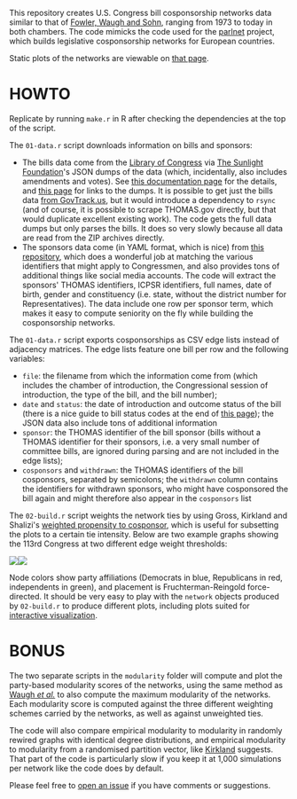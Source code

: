 This repository creates U.S. Congress bill cosponsorship networks data similar to that of [Fowler, Waugh and Sohn][fws], ranging from 1973 to today in both chambers. The code mimicks the code used for the [parlnet](https://github.com/briatte/parlnet) project, which builds legislative cosponsorship networks for European countries.

Static plots of the networks are viewable on [that page](http://f.briatte.org/parlviz/congress/plots.html).

# HOWTO

Replicate by running `make.r` in R after checking the dependencies at the top of the script.

The `01-data.r` script downloads information on bills and sponsors:

- The bills data come from the [Library of Congress](https://www.congress.gov) via [The Sunlight Foundation](http://sunlightfoundation.com/)'s JSON dumps of the data (which, incidentally, also includes amendments and votes). See [this documentation page](https://github.com/unitedstates/congress/wiki/bills) for the details, and [this page](https://github.com/unitedstates/congress/wiki) for links to the dumps. It is possible to get just the bills data [from GovTrack.us](https://www.govtrack.us/developers/data), but it would introduce a dependency to `rsync` (and of course, it is possible to scrape THOMAS.gov directly, but that would duplicate excellent existing work). The code gets the full data dumps but only parses the bills. It does so very slowly because all data are read from the ZIP archives directly. 
- The sponsors data come (in YAML format, which is nice) from [this repository](https://github.com/unitedstates/congress-legislators), which does a wonderful job at matching the various identifiers that might apply to Congressmen, and also provides tons of additional things like social media accounts. The code will extract the sponsors' THOMAS identifiers, ICPSR identifiers, full names, date of birth, gender and constituency (i.e. state, without the district number for Representatives). The data include one row per sponsor term, which makes it easy to compute seniority on the fly while building the cosponsorship networks.

The `01-data.r` script exports cosponsorships as CSV edge lists instead of adjacency matrices. The edge lists feature one bill per row and the following variables:

- `file`: the filename from which the information come from (which includes the chamber of introduction, the Congressional session of introduction, the type of the bill, and the bill number); 
- `date` and `status`: the date of introduction and outcome status of the bill (there is a nice guide to bill status codes at the end of [this page](https://github.com/unitedstates/congress/wiki/bills#bill-status-codes)); the JSON data also include tons of additional information
- `sponsor`: the THOMAS identifier of the bill sponsor (bills without a THOMAS identifier for their sponsors, i.e. a very small number of committee bills, are ignored during parsing and are not included in the edge lists);
- `cosponsors` and `withdrawn`: the THOMAS identifiers of the bill cosponsors, separated by semicolons; the `withdrawn` column contains the identifiers for withdrawn sponsors, who might have cosponsored the bill again and might therefore also appear in the `cosponsors` list

The `02-build.r` script weights the network ties by using Gross, Kirkland and Shalizi's [weighted propensity to cosponsor](http://www.latinodecisions.com/files/4013/3840/2978/Gross-Kirkland-Shalizi_Multilevel-Cosponsorship_PolAnlys-submission.pdf), which is useful for subsetting the plots to a certain tie intensity. Below are two example graphs showing the 113rd Congress at two different edge weight thresholds:

![](http://f.briatte.org/parlviz/congress/plots/hr113.png)![](http://f.briatte.org/parlviz/congress/plots/se113.png)

Node colors show party affiliations (Democrats in blue, Republicans in red, independents in green), and placement is Fruchterman-Reingold force-directed. It should be very easy to play with the `network` objects produced by `02-build.r` to produce different plots, including plots suited for [interactive visualization](http://f.briatte.org/parlviz/).

[fws]: http://jhfowler.ucsd.edu/cosponsorship.htm

# BONUS

The two separate scripts in the `modularity` folder will compute and plot the party-based modularity scores of the networks, using the same method as [Waugh  _et al._](http://arxiv.org/abs/0907.3509) to also compute the maximum modularity of the networks. Each modularity score is computed against the three different weighting schemes carried by the networks, as well as against unweighted ties.

The code will also compare empirical modularity to modularity in randomly rewired graphs with identical degree distributions, and empirical modularity to modularity from a randomised partition vector, like [Kirkland](https://jhkirkla.wordpress.com/2012/11/28/hypothesis-testing-for-group-structure-in-legislative-networks/) suggests. That part of the code is particularly slow if you keep it at 1,000 simulations per network like the code does by default.

Please feel free to [open an issue](https://github.com/briatte/congress/issues) if you have comments or suggestions.
